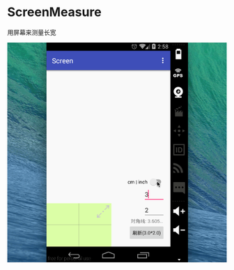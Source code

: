 # ScreenMeasure
用屏幕来测量长宽

![ScreenMeasure](https://raw.githubusercontent.com/XunMengWinter/source/master/gif/ScreenMeasure.gif)
